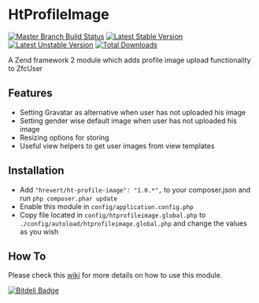 HtProfileImage
==============
[![Master Branch Build Status](https://api.travis-ci.org/hrevert/HtProfileImage.png?branch=master)](http://travis-ci.org/hrevert/HtProfileImage)
[![Latest Stable Version](https://poser.pugx.org/hrevert/ht-profile-image/v/stable.png)](https://packagist.org/packages/hrevert/ht-profile-image)
[![Latest Unstable Version](https://poser.pugx.org/hrevert/ht-profile-image/v/unstable.png)](https://packagist.org/packages/hrevert/ht-profile-image)
[![Total Downloads](https://poser.pugx.org/hrevert/ht-profile-image/downloads.png)](https://packagist.org/packages/hrevert/ht-profile-image)

A Zend framework 2 module which adds profile image upload functionality to ZfcUser

## Features

* Setting Gravatar as alternative when user has not uploaded his image
* Setting gender wise default image when user has not uploaded his image
* Resizing options for storing
* Useful view helpers to get user images from view templates

## Installation
* Add `"hrevert/ht-profile-image": "1.0.*",` to your composer.json and run `php composer.phar update`
* Enable this module in `config/application.config.php`
* Copy file located in `config/htprofileimage.global.php` to `./config/autoload/htprofileimage.global.php` and change the values as you wish
 
## How To

Please check this [wiki](https://github.com/hrevert/HtProfileImage/wiki) for more details on how to use this module.




[![Bitdeli Badge](https://d2weczhvl823v0.cloudfront.net/hrevert/htprofileimage/trend.png)](https://bitdeli.com/free "Bitdeli Badge")

